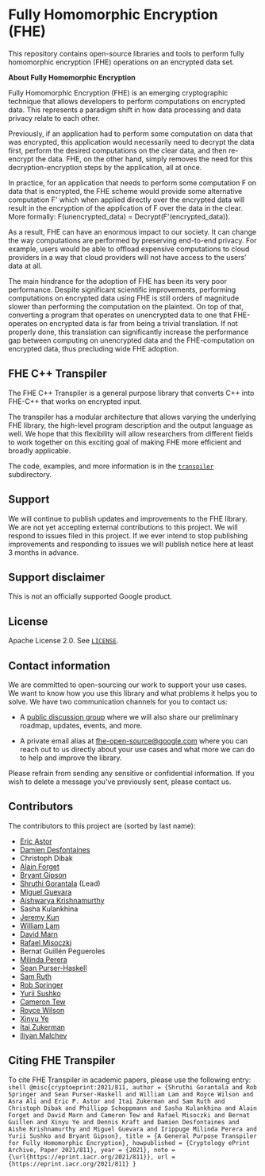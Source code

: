 # Fully Homomorphic Encryption (FHE)

This repository contains open-source libraries and tools to perform fully
homomorphic encryption (FHE) operations on an encrypted data set.

**About Fully Homomorphic Encryption**

Fully Homomorphic Encryption (FHE) is an emerging cryptographic technique that
allows developers to perform computations on encrypted data. This represents a
paradigm shift in how data processing and data privacy relate to each other.

Previously, if an application had to perform some computation on data that was
encrypted, this application would necessarily need to decrypt the data first,
perform the desired computations on the clear data, and then re-encrypt the
data. FHE, on the other hand, simply removes the need for this
decryption-encryption steps by the application, all at once.

In practice, for an application that needs to perform some computation F on data
that is encrypted, the FHE scheme would provide some alternative computation F'
which when applied directly over the encrypted data will result in the
encryption of the application of F over the data in the clear. More formally:
F(unencrypted_data) = Decrypt(F'(encrypted_data)).

As a result, FHE can have an enormous impact to our society. It can change the
way computations are performed by preserving end-to-end privacy. For example,
users would be able to offload expensive computations to cloud providers in a
way that cloud providers will not have access to the users' data at all.

The main hindrance for the adoption of FHE has been its very poor performance.
Despite significant scientific improvements, performing computations on
encrypted data using FHE is still orders of magnitude slower than performing the
computation on the plaintext. On top of that, converting a program that operates
on unencrypted data to one that FHE-operates on encrypted data is far from being
a trivial translation. If not properly done, this translation can significantly
increase the performance gap between computing on unencrypted data and the
FHE-computation on encrypted data, thus precluding wide FHE adoption.

## FHE C++ Transpiler

The FHE C++ Transpiler is a general purpose library that converts C++ into
FHE-C++ that works on encrypted input.

The transpiler has a modular architecture that allows varying the underlying FHE
library, the high-level program description and the output language as well. We
hope that this flexibility will allow researchers from different fields to work
together on this exciting goal of making FHE more efficient and broadly
applicable.

The code, examples, and more information is in the [`transpiler`](./transpiler/)
subdirectory.

## Support

We will continue to publish updates and improvements to the FHE library. We are
not yet accepting external contributions to this project. We will respond to
issues filed in this project. If we ever intend to stop publishing improvements
and responding to issues we will publish notice here at least 3 months in
advance.

## Support disclaimer

This is not an officially supported Google product.

## License

Apache License 2.0. See [`LICENSE`](./LICENSE).

## Contact information

We are committed to open-sourcing our work to support your use cases. We want to
know how you use this library and what problems it helps you to solve. We have
two communication channels for you to contact us:

*   A
    [public discussion group](https://groups.google.com/g/fhe-open-source-users)
    where we will also share our preliminary roadmap, updates, events, and more.

*   A private email alias at
    [fhe-open-source@google.com](mailto:fhe-open-source@google.com) where you
    can reach out to us directly about your use cases and what more we can do to
    help and improve the library.

Please refrain from sending any sensitive or confidential information. If you
wish to delete a message you've previously sent, please contact us.

## Contributors

The contributors to this project are (sorted by last name):

-   [Eric Astor](https://github.com/ericastor)
-   [Damien Desfontaines](https://desfontain.es/serious.html)
-   Christoph Dibak
-   [Alain Forget](https://people.scs.carleton.ca/~aforget/)
-   [Bryant Gipson](https://www.linkedin.com/in/bryant-gipson-33478419)
-   [Shruthi Gorantala](https://github.com/code-perspective) (Lead)
-   [Miguel Guevara](https://www.linkedin.com/in/miguel-guevara-8a5a332a)
-   [Aishwarya Krishnamurthy](https://www.linkedin.com/in/aishe-k)
-   Sasha Kulankhina
-   [Jeremy Kun](https://jeremykun.com)
-   [William Lam](https://www.linkedin.com/in/william-m-lam)
-   [David Marn](http://dmarn.org)
-   [Rafael Misoczki](https://www.linkedin.com/in/rafael-misoczki-phd-24b33013)
-   Bernat Guillén Pegueroles
-   [Milinda Perera](https://milinda-perera.com)
-   [Sean Purser-Haskell](https://www.linkedin.com/in/sean-purser-haskell-30b5268)
-   [Sam Ruth](https://www.linkedin.com/in/samuelruth)
-   [Rob Springer](https://github.com/RobSpringer)
-   [Yurii Sushko](https://www.linkedin.com/in/midnighter)
-   [Cameron Tew](https://github.com/cam2337)
-   [Royce Wilson](https://research.google/people/RoyceJWilson)
-   [Xinyu Ye](https://github.com/xinyuye)
-   [Itai Zukerman](https://github.com/izuk)
-   [Iliyan Malchev](https://github.com/malchev)

## Citing FHE Transpiler

To cite FHE Transpiler in academic papers, please use the following entry:
`shell @misc{cryptoeprint:2021/811, author = {Shruthi Gorantala and Rob Springer
and Sean Purser-Haskell and William Lam and Royce Wilson and Asra Ali and Eric
P. Astor and Itai Zukerman and Sam Ruth and Christoph Dibak and Phillipp
Schoppmann and Sasha Kulankhina and Alain Forget and David Marn and Cameron Tew
and Rafael Misoczki and Bernat Guillen and Xinyu Ye and Dennis Kraft and Damien
Desfontaines and Aishe Krishnamurthy and Miguel Guevara and Irippuge Milinda
Perera and Yurii Sushko and Bryant Gipson}, title = {A General Purpose
Transpiler for Fully Homomorphic Encryption}, howpublished = {Cryptology ePrint
Archive, Paper 2021/811}, year = {2021}, note =
{\url{https://eprint.iacr.org/2021/811}}, url =
{https://eprint.iacr.org/2021/811} }`
